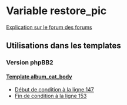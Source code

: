 # Variable restore_pic
[Explication sur le forum des forums](http://forum.forumactif.com/t294113-listing-des-variables#restore_pic)

## Utilisations dans les templates

### Version phpBB2

#### [Template album_cat_body](subsilver/album_cat_body.md)
* [Début de condition à la ligne 147](../subsilver/album_cat_body.tpl#L147)
* [Fin de condition à la ligne 153](../subsilver/album_cat_body.tpl#L153)